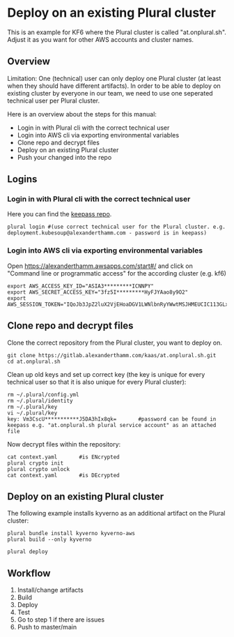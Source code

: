 # Deploy on an existing Plural cluster

This is an example for KF6 where the Plural cluster is called "at.onplural.sh". Adjust it as you want for other AWS accounts and cluster names.
## Overview

Limitation: One (technical) user can only deploy one Plural cluster (at least when they should have different artifacts).
In order to be able to deploy on existing cluster by everyone in our team, we need to use one seperated technical user per Plural cluster. 

Here is an overview about the steps for this manual:
- Login in with Plural cli with the correct technical user
- Login into AWS cli via exporting environmental variables
- Clone repo and decrypt files
- Deploy on an existing Plural cluster
- Push your changed into the repo

## Logins

### Login in with Plural cli with the correct technical user

Here you can find the [keepass repo](https://github.com/KubeSoup/secrets).

```
plural login #(use correct technical user for the Plural cluster. e.g. deployment.kubesoup@alexanderthamm.com - password is in keepass)
```

### Login into AWS cli via exporting environmental variables

Open https://alexanderthamm.awsapps.com/start#/ and click on "Command line or programmatic access" for the according cluster (e.g. kf6)
```
export AWS_ACCESS_KEY_ID="ASIA3*********ICNNPY"
export AWS_SECRET_ACCESS_KEY="3fz5I*********HyFJYAao8y9O2"
export AWS_SESSION_TOKEN="IQoJb3JpZ2luX2VjEHoaDGV1LWNlbnRyYWwtMSJHMEUCIC113GLxuUreCi8/eoYNJkrhrIPbEtHcKAvQ7gPs9IC6AiEAr5MhLgBqBsMJ6puYusyeITRxKys0qsyXIisbe8uUyJMqrQMIo///////////ARAAGgw3NzY2MDQ5MTI0NDciDMI7//Hw4Uo/ZRw3IyqBA2Gw73wLaJ8PVtThAW4rx9cBm0g286NHQrCMpfjLqXSEUsD1MuLYqROe4spmqkwaTDdMDxK1svqrEAEErtkAjJCzln0KwlTyxhPA884WO3nrwQYw4VvdXmr9GkaaoMzgwJFLMc7j*****************xQIB5bxDvECskmQiKONWXhBW6SRNjZgDH0HOK6O2qxWrQVE3palnBb3tT5XDws/0wXuucOUFNK9du50s2s9+lm/XEDmJKrNg3"
```

## Clone repo and decrypt files

Clone the correct repository from the Plural cluster, you want to deploy on.
```
git clone https://gitlab.alexanderthamm.com/kaas/at.onplural.sh.git
cd at.onplural.sh
```

Clean up old keys and set up correct key (the key is unique for every technical user so that it is also unique for every Plural cluster):
```
rm ~/.plural/config.yml
rm ~/.plural/identity
rm ~/.plural/key
vi ~/.plural/key
key: Vm3CscU***********J5DA3hIx8qk=       #password can be found in keepass e.g. "at.onplural.sh plural service account" as an attached file
```

Now decrypt files within the repository:
```
cat context.yaml       #is ENcrypted
plural crypto init
plural crypto unlock
cat context.yaml       #is DEcrypted
```

## Deploy on an existing Plural cluster

The following example installs kyverno as an additional artifact on the Plural cluster:
```
plural bundle install kyverno kyverno-aws
plural build --only kyverno

plural deploy
```

## Workflow

1. Install/change artifacts
2. Build
3. Deploy
4. Test
5. Go to step 1 if there are issues
6. Push to master/main
